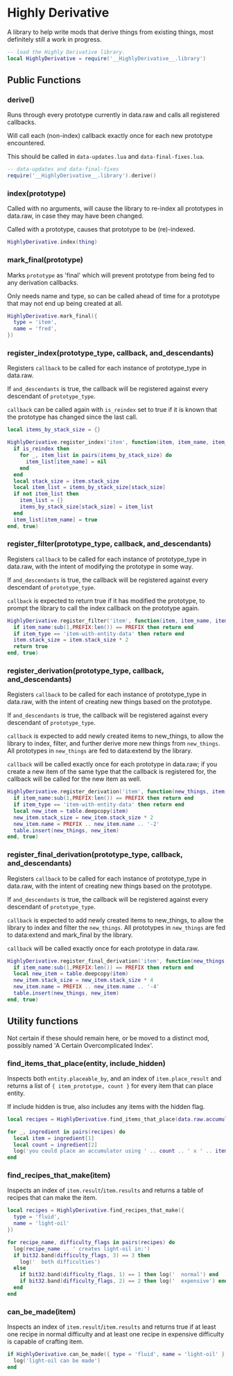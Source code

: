 # Highly Derivative

A library to help write mods that derive things from existing things, most definitely still a work in progress.

```lua
-- load the Highly Derivative library.
local HighlyDerivative = require('__HighlyDerivative__.library')
```

## Public Functions

### derive()

Runs through every prototype currently in data.raw and calls all registered callbacks.

Will call each (non-index) callback exactly once for each new prototype encountered.

This should be called in `data-updates.lua` and `data-final-fixes.lua`.

```lua
-- data-updates and data-final-fixes
require('__HighlyDerivative__.library').derive()
```

### index(prototype)

Called with no arguments, will cause the library to re-index all prototypes in data.raw, in case they may have been changed.

Called with a prototype, causes that prototype to be (re)-indexed.

```lua
HighlyDerivative.index(thing)
```

### mark_final(prototype)

Marks `prototype` as 'final' which will prevent prototype from being fed to any derivation callbacks.

Only needs name and type, so can be called ahead of time for a prototype that may not end up being created at all.

```lua
HighlyDerivative.mark_final({
  type = 'item',
  name = 'fred',
})
```

### register_index(prototype_type, callback, and_descendants)

Registers `callback` to be called for each instance of prototype_type in data.raw.

If `and_descendants` is true, the callback will be registered against every descendant of `prototype_type`.

`callback` can be called again with `is_reindex` set to true if it is known that the prototype has changed since the last call.

```lua
local items_by_stack_size = {}

HighlyDerivative.register_index('item', function(item, item_name, item_type, is_reindex)
  if is_reindex then
    for _, item_list in pairs(items_by_stack_size) do
      item_list[item_name] = nil
    end
  end
  local stack_size = item.stack_size
  local item_list = items_by_stack_size[stack_size]
  if not item_list then
    item_list = {}
    items_by_stack_size[stack_size] = item_list
  end
  item_list[item_name] = true
end, true)
```

### register_filter(prototype_type, callback, and_descendants)

Registers `callback` to be called for each instance of prototype_type in data.raw, with the intent of modifying the prototype in some way.

If `and_descendants` is true, the callback will be registered against every descendant of `prototype_type`.

`callback` is expected to return true if it has modified the prototype, to prompt the library to call the index callback on the prototype again.

```lua
HighlyDerivative.register_filter('item', function(item, item_name, item_type)
  if item_name:sub(1,PREFIX:len()) == PREFIX then return end
  if item_type == 'item-with-entity-data' then return end
  item.stack_size = item.stack_size * 2
  return true
end, true)
```

### register_derivation(prototype_type, callback, and_descendants)

Registers `callback` to be called for each instance of prototype_type in data.raw, with the intent of creating new things based on the prototype.

If `and_descendants` is true, the callback will be registered against every descendant of `prototype_type`.

`callback` is expected to add newly created items to new_things, to allow the library to index, filter, and further derive more new things from `new_things`. All prototypes in `new_things` are fed to data:extend by the library.

`callback` will be called exactly once for each prototype in data.raw; if you create a new item of the same type that the callback is registered for, the callback will be called for the new item as well.

```lua
HighlyDerivative.register_derivation('item', function(new_things, item, item_name, item_type)
  if item_name:sub(1,PREFIX:len()) == PREFIX then return end
  if item_type == 'item-with-entity-data' then return end
  local new_item = table.deepcopy(item)
  new_item.stack_size = new_item.stack_size * 2
  new_item.name = PREFIX .. new_item.name .. '-2'
  table.insert(new_things, new_item)
end, true)
```

### register_final_derivation(prototype_type, callback, and_descendants)

Registers `callback` to be called for each instance of prototype_type in data.raw, with the intent of creating new things based on the prototype.

If `and_descendants` is true, the callback will be registered against every descendant of `prototype_type`.

`callback` is expected to add newly created items to new_things, to allow the library to index and filter the `new_things`. All prototypes in `new_things` are fed to data:extend and mark_final by the library.

`callback` will be called exactly once for each prototype in data.raw.

```lua
HighlyDerivative.register_final_derivation('item', function(new_things, item, item_name, item_type)
  if item_name:sub(1,PREFIX:len()) == PREFIX then return end
  local new_item = table.deepcopy(item)
  new_item.stack_size = new_item.stack_size * 4
  new_item.name = PREFIX .. new_item.name .. '-4'
  table.insert(new_things, new_item)
end, true)
```

## Utility functions

Not certain if these should remain here, or be moved to a distinct mod, possibly named 'A Certain Overcomplicated Index'.

### find_items_that_place(entity, include_hidden)

Inspects both `entity.placeable_by`, and an index of `item.place_result` and returns a list of `{ item_prototype, count }` for every item that can place entity.

If include hidden is true, also includes any items with the hidden flag.

```lua
local recipes = HighlyDerivative.find_items_that_place(data.raw.accumulator.accumulator)

for _, ingredient in pairs(recipes) do
  local item = ingredient[1]
  local count = ingredient[2]
  log('you could place an accumulator using ' .. count .. ' x ' .. item.name)
end
```

### find_recipes_that_make(item)

Inspects an index of `item.result`/`item.results` and returns a table of recipes that can make the item.

```lua
local recipes = HighlyDerivative.find_recipes_that_make({
  type = 'fluid',
  name = 'light-oil'
})

for recipe_name, difficulty_flags in pairs(recipes) do
  log(recipe_name .. ' creates light-oil in:')
  if bit32.band(difficulty_flags, 3) == 3 then
    log('  both difficulties')
  else
    if bit32.band(difficulty_flags, 1) == 1 then log('  normal') end
    if bit32.band(difficulty_flags, 2) == 2 then log('  expensive') end
  end
end
```

### can_be_made(item)

Inspects an index of `item.result`/`item.results` and returns true if at least one recipe in normal difficulty and at least one recipe in expensive difficulty is capable of crafting item.

```lua
if HighlyDerivative.can_be_made({ type = 'fluid', name = 'light-oil' }) then
  log('light-oil can be made')
end
```
